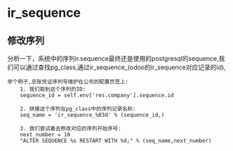# ir_sequence


## 修改序列
分析一下，系统中的序列ir.sequence最终还是使用的postgresql的sequence,我们可以通过查找pg_class,通过ir_sequence_(odoo的ir_sequence对应记录的id),

```text
举个例子,总账凭证序列号维护在公司的配置页签上:
    1. 我们取到这个序列的ID:
    sequence_id = self.env['res.company'].sequence.id

    2. 拼接这个序列在pg_class中的序列记录名称:
    seq_name = 'ir_sequence_%03d' % (sequence_id,)

    3. 我们尝试着去修改对应的序列开始序号:
    next_number = 10
    "ALTER SEQUENCE %s RESTART WITH %d;" % (seq_name,next_number)
```

